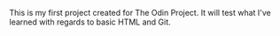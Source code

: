 This is my first project created for The Odin Project.  It will test what I've learned with regards to basic HTML and Git.

